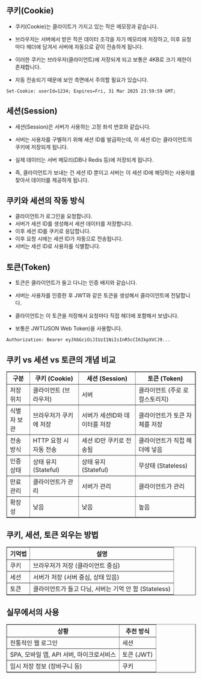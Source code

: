 쿠키(Cookie)
--------------------------------------------------------------------
- 쿠키(Cookie)는 클라이트가 가지고 있는 작은 메모장과 같습니다.
- 브라우저는 서버에서 받은 작은 데이터 조각을 자기 메모리에 저장하고, 이후 요청마다 헤더에 담겨서 서버에 자동으로 같이 전송하게 됩니다.

- 이러한 쿠키는 브라우저(클라이언트)에 저장되게 되고 보통은 4KB로 크기 제한이 존재합니다.
- 자동 전송되기 때문에 보안 측면에서 주의할 필요가 있습니다.

```
Set-Cookie: userId=1234; Expires=Fri, 31 Mar 2025 23:59:59 GMT;
```

세션(Session)
-------------------------------------------------------------------
- 세션(Session)은 서버가 사용하는 고정 좌석 번호와 같습니다.
- 서버는 사용자를 구별하기 위해 세션 ID를 발급하는데, 이 세션 ID는 클라이언트의 쿠키에 저장되게 됩니다.
- 실제 데이터는 서버 메모리(DB나 Redis 등)에 저장되게 됩니다.

- 즉, 클라이언트가 보내는 건 세션 ID 뿐이고 서버는 이 세션 ID에 해당하는 사용자를 찾아서 데이터를 제공하게 됩니다.

쿠키와 세션의 작동 방식
------------------------------------------------------------------
- 클라이언트가 로그인을 요청합니다.
- 서버가 세션 ID를 생성해서 세션 데이터를 저장합니다.
- 이후 세션 ID를 쿠키로 응답합니다.
- 이후 요청 시에는 세션 ID가 자동으로 전송됩니다.
- 서버는 세션 ID로 사용자를 식별합니다.

토큰(Token)
------------------------------------------------------------------
- 토큰은 클라이언트가 들고 다니는 인증 배지와 같습니다.
- 서버는 사용자를 인증한 후 JWT와 같은 토큰을 생성해서 클라이언트에 전달합니다.
- 클라이언트는 이 토큰을 저장해서 요청마다 직접 헤더에 포함해서 보냅니다.

- 보통은 JWT(JSON Web Token)을 사용합니다.
```
Authorization: Bearer eyJhbGciOiJIUzI1NiIsInR5cCI6IkpXVCJ9...
```

쿠키 vs 세션 vs 토큰의 개념 비교
----------------------------------------------
<table border="1">
  <thead>
    <tr>
      <th>구분</th>
      <th>쿠키 (Cookie)</th>
      <th>세션 (Session)</th>
      <th>토큰 (Token)</th>
    </tr>
  </thead>
  <tbody>
    <tr>
      <td>저장 위치</td>
      <td>클라이언트 (브라우저)</td>
      <td>서버</td>
      <td>클라이언트 (주로 로컬스토리지)</td>
    </tr>
    <tr>
      <td>식별자 보관</td>
      <td>브라우저가 쿠키에 저장</td>
      <td>서버가 세션ID와 데이터를 저장</td>
      <td>클라이언트가 토큰 자체를 저장</td>
    </tr>
    <tr>
      <td>전송 방식</td>
      <td>HTTP 요청 시 자동 전송</td>
      <td>세션 ID만 쿠키로 전송됨</td>
      <td>클라이언트가 직접 헤더에 넣음</td>
    </tr>
    <tr>
      <td>인증 상태</td>
      <td>상태 유지 (Stateful)</td>
      <td>상태 유지 (Stateful)</td>
      <td>무상태 (Stateless)</td>
    </tr>
    <tr>
      <td>만료 관리</td>
      <td>클라이언트가 관리</td>
      <td>서버가 관리</td>
      <td>클라이언트가 관리</td>
    </tr>
    <tr>
      <td>확장성</td>
      <td>낮음</td>
      <td>낮음</td>
      <td>높음</td
  </tr>
  </tbody>
</table>

쿠키, 세션, 토큰 외우는 방법
-------------------------------------------------
<table border="1">
  <thead>
    <tr>
      <th>기억법</th>
      <th>설명</th>
    </tr>
  </thead>
  <tbody>
    <tr>
      <td>쿠키</td>
      <td>브라우저가 저장 (클라이언트 중심)</td>
    </tr>
    <tr>
      <td>세션</td>
      <td>서버가 저장 (서버 중심, 상태 있음)</td>
    </tr>
    <tr>
      <td>토큰</td>
      <td>클라이언트가 들고 다님, 서버는 기억 안 함 (Stateless)</td>
    </tr>
  </tbody>
</table>

실무에서의 사용
-----------------------------------------------------
<table border="1">
  <thead>
    <tr>
      <th>상황</th>
      <th>추천 방식</th>
    </tr>
  </thead>
  <tbody>
    <tr>
      <td>전통적인 웹 로그인</td>
      <td>세션</td>
    </tr>
    <tr>
      <td>SPA, 모바일 앱, API 서버, 마이크로서비스</td>
      <td>토큰 (JWT)</td>
    </tr>
    <tr>
      <td>임시 저장 정보 (장바구니 등)</td>
      <td>쿠키</td>
    </tr>
  </tbody>
</table>
